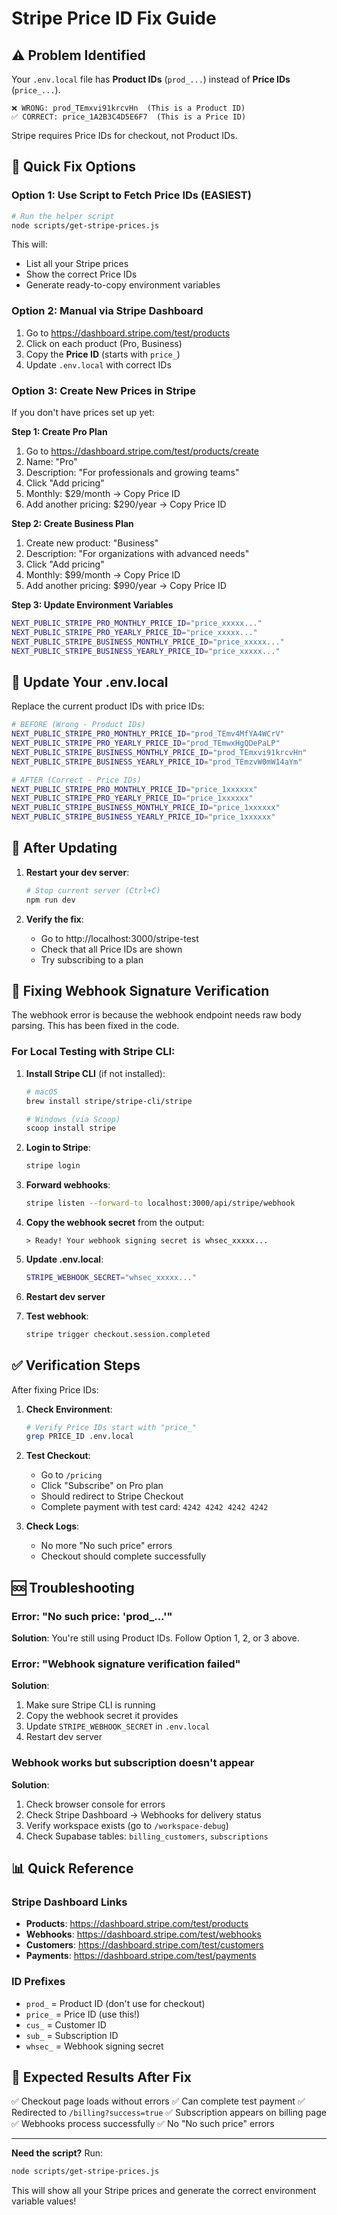 # Stripe Price ID Fix Guide

## ⚠️ Problem Identified

Your `.env.local` file has **Product IDs** (`prod_...`) instead of **Price IDs** (`price_...`).

```
❌ WRONG: prod_TEmxvi91krcvHn  (This is a Product ID)
✅ CORRECT: price_1A2B3C4D5E6F7  (This is a Price ID)
```

Stripe requires Price IDs for checkout, not Product IDs.

## 🔧 Quick Fix Options

### Option 1: Use Script to Fetch Price IDs (EASIEST)

```bash
# Run the helper script
node scripts/get-stripe-prices.js
```

This will:
- List all your Stripe prices
- Show the correct Price IDs
- Generate ready-to-copy environment variables

### Option 2: Manual via Stripe Dashboard

1. Go to https://dashboard.stripe.com/test/products
2. Click on each product (Pro, Business)
3. Copy the **Price ID** (starts with `price_`)
4. Update `.env.local` with correct IDs

### Option 3: Create New Prices in Stripe

If you don't have prices set up yet:

**Step 1: Create Pro Plan**
1. Go to https://dashboard.stripe.com/test/products/create
2. Name: "Pro"
3. Description: "For professionals and growing teams"
4. Click "Add pricing"
5. Monthly: $29/month → Copy Price ID
6. Add another pricing: $290/year → Copy Price ID

**Step 2: Create Business Plan**
1. Create new product: "Business"
2. Description: "For organizations with advanced needs"
3. Click "Add pricing"
4. Monthly: $99/month → Copy Price ID
5. Add another pricing: $990/year → Copy Price ID

**Step 3: Update Environment Variables**
```bash
NEXT_PUBLIC_STRIPE_PRO_MONTHLY_PRICE_ID="price_xxxxx..."
NEXT_PUBLIC_STRIPE_PRO_YEARLY_PRICE_ID="price_xxxxx..."
NEXT_PUBLIC_STRIPE_BUSINESS_MONTHLY_PRICE_ID="price_xxxxx..."
NEXT_PUBLIC_STRIPE_BUSINESS_YEARLY_PRICE_ID="price_xxxxx..."
```

## 📝 Update Your .env.local

Replace the current product IDs with price IDs:

```bash
# BEFORE (Wrong - Product IDs)
NEXT_PUBLIC_STRIPE_PRO_MONTHLY_PRICE_ID="prod_TEmv4MfYA4WCrV"
NEXT_PUBLIC_STRIPE_PRO_YEARLY_PRICE_ID="prod_TEmwxHgQDePaLP"
NEXT_PUBLIC_STRIPE_BUSINESS_MONTHLY_PRICE_ID="prod_TEmxvi91krcvHn"
NEXT_PUBLIC_STRIPE_BUSINESS_YEARLY_PRICE_ID="prod_TEmzvW0mW14aYm"

# AFTER (Correct - Price IDs)
NEXT_PUBLIC_STRIPE_PRO_MONTHLY_PRICE_ID="price_1xxxxxx"
NEXT_PUBLIC_STRIPE_PRO_YEARLY_PRICE_ID="price_1xxxxxx"
NEXT_PUBLIC_STRIPE_BUSINESS_MONTHLY_PRICE_ID="price_1xxxxxx"
NEXT_PUBLIC_STRIPE_BUSINESS_YEARLY_PRICE_ID="price_1xxxxxx"
```

## 🔄 After Updating

1. **Restart your dev server**:
   ```bash
   # Stop current server (Ctrl+C)
   npm run dev
   ```

2. **Verify the fix**:
   - Go to http://localhost:3000/stripe-test
   - Check that all Price IDs are shown
   - Try subscribing to a plan

## 🐛 Fixing Webhook Signature Verification

The webhook error is because the webhook endpoint needs raw body parsing. This has been fixed in the code.

### For Local Testing with Stripe CLI:

1. **Install Stripe CLI** (if not installed):
   ```bash
   # macOS
   brew install stripe/stripe-cli/stripe

   # Windows (via Scoop)
   scoop install stripe
   ```

2. **Login to Stripe**:
   ```bash
   stripe login
   ```

3. **Forward webhooks**:
   ```bash
   stripe listen --forward-to localhost:3000/api/stripe/webhook
   ```

4. **Copy the webhook secret** from the output:
   ```
   > Ready! Your webhook signing secret is whsec_xxxxx...
   ```

5. **Update .env.local**:
   ```bash
   STRIPE_WEBHOOK_SECRET="whsec_xxxxx..."
   ```

6. **Restart dev server**

7. **Test webhook**:
   ```bash
   stripe trigger checkout.session.completed
   ```

## ✅ Verification Steps

After fixing Price IDs:

1. **Check Environment**:
   ```bash
   # Verify Price IDs start with "price_"
   grep PRICE_ID .env.local
   ```

2. **Test Checkout**:
   - Go to `/pricing`
   - Click "Subscribe" on Pro plan
   - Should redirect to Stripe Checkout
   - Complete payment with test card: `4242 4242 4242 4242`

3. **Check Logs**:
   - No more "No such price" errors
   - Checkout should complete successfully

## 🆘 Troubleshooting

### Error: "No such price: 'prod_...'"
**Solution**: You're still using Product IDs. Follow Option 1, 2, or 3 above.

### Error: "Webhook signature verification failed"
**Solution**:
1. Make sure Stripe CLI is running
2. Copy the webhook secret it provides
3. Update `STRIPE_WEBHOOK_SECRET` in `.env.local`
4. Restart dev server

### Webhook works but subscription doesn't appear
**Solution**:
1. Check browser console for errors
2. Check Stripe Dashboard → Webhooks for delivery status
3. Verify workspace exists (go to `/workspace-debug`)
4. Check Supabase tables: `billing_customers`, `subscriptions`

## 📊 Quick Reference

### Stripe Dashboard Links
- **Products**: https://dashboard.stripe.com/test/products
- **Webhooks**: https://dashboard.stripe.com/test/webhooks
- **Customers**: https://dashboard.stripe.com/test/customers
- **Payments**: https://dashboard.stripe.com/test/payments

### ID Prefixes
- `prod_` = Product ID (don't use for checkout)
- `price_` = Price ID (use this!)
- `cus_` = Customer ID
- `sub_` = Subscription ID
- `whsec_` = Webhook signing secret

## 🎯 Expected Results After Fix

✅ Checkout page loads without errors
✅ Can complete test payment
✅ Redirected to `/billing?success=true`
✅ Subscription appears on billing page
✅ Webhooks process successfully
✅ No "No such price" errors

---

**Need the script?** Run:
```bash
node scripts/get-stripe-prices.js
```

This will show all your Stripe prices and generate the correct environment variable values!
